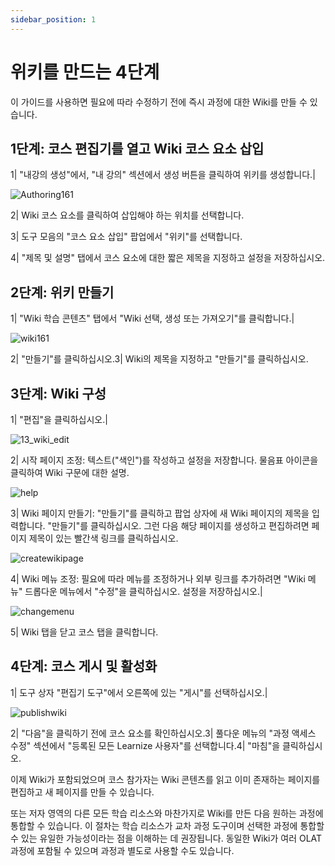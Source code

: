 ```yaml
---
sidebar_position: 1
---
```


# 위키를 만드는 4단계

이 가이드를 사용하면 필요에 따라 수정하기 전에 즉시 과정에 대한 Wiki를 만들 수 있습니다.

## 1단계: 코스 편집기를 열고 Wiki 코스 요소 삽입

1| "내강의 생성"에서, "내 강의" 섹션에서 생성 버튼을 클릭하여 위키를 생성합니다.|

![Authoring161](/img/resource_wiki/Authoring161.png)

2| Wiki 코스 요소를 클릭하여 삽입해야 하는 위치를 선택합니다.

3| 도구 모음의 "코스 요소 삽입" 팝업에서 "위키"를 선택합니다.

4| "제목 및 설명" 탭에서 코스 요소에 대한 짧은 제목을 지정하고 설정을 저장하십시오.

## 2단계: 위키 만들기

1| "Wiki 학습 콘텐츠" 탭에서 "Wiki 선택, 생성 또는 가져오기"를 클릭합니다.|

![wiki161](/img/resource_wiki/wiki161.png)

2| "만들기"를 클릭하십시오.3| Wiki의 제목을 지정하고 "만들기"를 클릭하십시오.

## 3단계: Wiki 구성

1| "편집"을 클릭하십시오.|

![13_wiki_edit](/img/resource_wiki/13_wiki_edit.png)

2| 시작 페이지 조정: 텍스트("색인")를 작성하고 설정을 저장합니다. 물음표 아이콘을 클릭하여 Wiki 구문에 대한 설명.

![help](/img/resource_wiki/help.png)

3| Wiki 페이지 만들기: "만들기"를 클릭하고 팝업 상자에 새 Wiki 페이지의 제목을 입력합니다. "만들기"를 클릭하십시오. 그런 다음 해당 페이지를 생성하고 편집하려면 페이지 제목이 있는 빨간색 링크를 클릭하십시오.

![createwikipage](/img/resource_wiki/createwikipage.png)

4| Wiki 메뉴 조정: 필요에 따라 메뉴를 조정하거나 외부 링크를 추가하려면 "Wiki 메뉴" 드롭다운 메뉴에서 "수정"을 클릭하십시오. 설정을 저장하십시오.|

![changemenu](/img/resource_wiki/changemenu.png)

5| Wiki 탭을 닫고 코스 탭을 클릭합니다.

## 4단계: 코스 게시 및 활성화

1| 도구 상자 "편집기 도구"에서 오른쪽에 있는 "게시"를 선택하십시오.|

![publishwiki](/img/resource_wiki/publishwiki.png)

2| "다음"을 클릭하기 전에 코스 요소를 확인하십시오.3| 풀다운 메뉴의 "과정 액세스 수정" 섹션에서 "등록된 모든 Learnize 사용자"를 선택합니다.4| "마침"을 클릭하십시오.

이제 Wiki가 포함되었으며 코스 참가자는 Wiki 콘텐츠를 읽고 이미 존재하는 페이지를 편집하고 새 페이지를 만들 수 있습니다.

또는 저자 영역의 다른 모든 학습 리소스와 마찬가지로 Wiki를 만든 다음 원하는 과정에 통합할 수 있습니다. 이 절차는 학습 리소스가 교차 과정 도구이며 선택한 과정에 통합할 수 있는 유일한 가능성이라는 점을 이해하는 데 권장됩니다. 동일한 Wiki가 여러 OLAT 과정에 포함될 수 있으며 과정과 별도로 사용할 수도 있습니다.